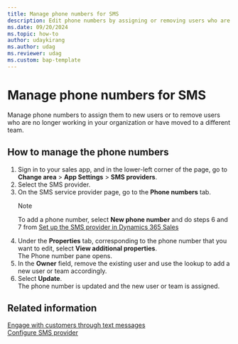```yaml
---
title: Manage phone numbers for SMS
description: Edit phone numbers by assigning or removing users who are no longer working in your organization or moved to a different team.
ms.date: 09/20/2024
ms.topic: how-to
author: udaykirang
ms.author: udag
ms.reviewer: udag
ms.custom: bap-template
---
```


# Manage phone numbers for SMS

Manage phone numbers to assign them to new users or to remove users who are no longer working in your organization or have moved to a different team.  

## How to manage the phone numbers

1. Sign in to your sales app, and in the lower-left corner of the page, go to **Change area** > **App Settings** > **SMS providers**.  
1. Select the SMS provider.  
1. On the SMS service provider page, go to the **Phone numbers** tab.  
    >[!NOTE]
    >To add a phone number, select **New phone number** and do steps 6 and 7 from [Set up the SMS provider in Dynamics 365 Sales](configure-sms-provider.md#set-up-the-sms-provider-in-dynamics-365-sales)  
1. Under the **Properties** tab, corresponding to the phone number that you want to edit, select **View additional properties**.  
    The Phone number pane opens.  
1. In the **Owner** field, remove the existing user and use the lookup to add a new user or team accordingly.  
1. Select **Update**.  
The phone number is updated and the new user or team is assigned.  

## Related information

[Engage with customers through text messages](sms-intro.md)  
[Configure SMS provider](configure-sms-provider.md)  
